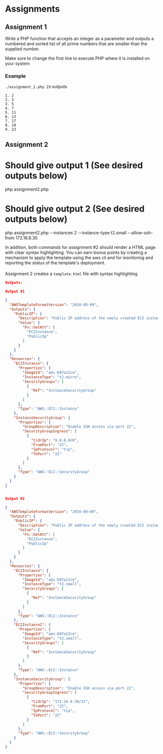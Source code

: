 # Assignments
## Assignment 1
Write a PHP function that accepts an integer as a parameter and
outputs a numbered and sorted list of all prime numbers that are
smaller than the supplied number.

Make sure to change the first line to execute PHP where it is
installed on your system

### Example
` ./assignment_1.php 29 ` outputs

``` 
1. 2
2. 3
3. 5
4. 7
5. 11
6. 13
7. 17
8. 19
9. 23 
```

## Assignment 2
# Should give output 1 (See desired outputs below)
php assignment2.php
 
# Should give output 2 (See desired outputs below)
php assignment2.php --instances 2 --instance-type t2.small 
  --allow-ssh-from 172.16.8.30
 
In addition, both commands for assignment #2 should render a 
HTML page with clear syntax highlighting. You can earn bonus 
points by creating a mechanism to apply the template using 
the aws cli and for monitoring and reporting the status of 
the template's deployment.

####
Assignment 2 creates a `template.html` file with syntax highlighting

```json
Outputs:

Output #1

{
  "AWSTemplateFormatVersion": "2010-09-09",
  "Outputs": {
    "PublicIP": {
      "Description": "Public IP address of the newly created EC2 instance",
      "Value": {
        "Fn::GetAtt": [
          "EC2Instance",
          "PublicIp"
        ]
      }
    }
  },
  "Resources": {
    "EC2Instance": {
      "Properties": {
        "ImageId": "ami-b97a12ce",
        "InstanceType": "t2.micro",
        "SecurityGroups": [
          {
            "Ref": "InstanceSecurityGroup"
          }
        ]
      },
      "Type": "AWS::EC2::Instance"
    },
    "InstanceSecurityGroup": {
      "Properties": {
        "GroupDescription": "Enable SSH access via port 22",
        "SecurityGroupIngress": [
          {
            "CidrIp": "0.0.0.0/0",
            "FromPort": "22",
            "IpProtocol": "tcp",
            "ToPort": "22"
          }
        ]
      },
      "Type": "AWS::EC2::SecurityGroup"
    }
  }
}


Output #2

{
  "AWSTemplateFormatVersion": "2010-09-09",
  "Outputs": {
    "PublicIP": {
      "Description": "Public IP address of the newly created EC2 instance",
      "Value": {
        "Fn::GetAtt": [
          "EC2Instance",
          "PublicIp"
        ]
      }
    }
  },
  "Resources": {
    "EC2Instance": {
      "Properties": {
        "ImageId": "ami-b97a12ce",
        "InstanceType": "t2.small",
        "SecurityGroups": [
          {
            "Ref": "InstanceSecurityGroup"
          }
        ]
      },
      "Type": "AWS::EC2::Instance"
    },
    "EC2Instance2": {
      "Properties": {
        "ImageId": "ami-b97a12ce",
        "InstanceType": "t2.small",
        "SecurityGroups": [
          {
            "Ref": "InstanceSecurityGroup"
          }
        ]
      },
      "Type": "AWS::EC2::Instance"
    },
    "InstanceSecurityGroup": {
      "Properties": {
        "GroupDescription": "Enable SSH access via port 22",
        "SecurityGroupIngress": [
          {
            "CidrIp": "172.16.8.30/32",
            "FromPort": "22",
            "IpProtocol": "tcp",
            "ToPort": "22"
          }
        ]
      },
      "Type": "AWS::EC2::SecurityGroup"
    }
  }
}
```
